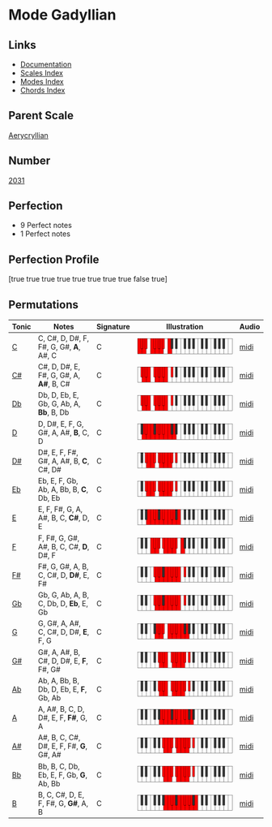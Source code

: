 # Mode Gadyllian

## Links

- [Documentation](index.md)
- [Scales Index](Scales.md)
- [Modes Index](Modes.md)
- [Chords Index](Chords.md)

## Parent Scale

[Aerycryllian](ScaleAerycryllian.md)

## Number

[2031](https://ianring.com/musictheory/scales/2031)

## Perfection

- 9 Perfect notes
- 1 Perfect notes

## Perfection Profile

[true true true true true true true true false true]

## Permutations

| Tonic | Notes | Signature | Illustration | Audio |
|-------|-------|-----------|--------------|-------|
| [C](ModeCNaturalGadyllian.md) | C, C#, D, D#, F, F#, G, G#, **A**, A#, C | C | ![CNaturalGadyllian](ModeCNaturalGadyllian.png) | [midi](https://github.com/edipermadi/music/blob/main/docs/ModeCNaturalGadyllian.mid?raw=true) |
| [C#](ModeCSharpGadyllian.md) | C#, D, D#, E, F#, G, G#, A, **A#**, B, C# | C | ![CSharpGadyllian](ModeCSharpGadyllian.png) | [midi](https://github.com/edipermadi/music/blob/main/docs/ModeCSharpGadyllian.mid?raw=true) |
| [Db](ModeDFlatGadyllian.md) | Db, D, Eb, E, Gb, G, Ab, A, **Bb**, B, Db | C | ![DFlatGadyllian](ModeDFlatGadyllian.png) | [midi](https://github.com/edipermadi/music/blob/main/docs/ModeDFlatGadyllian.mid?raw=true) |
| [D](ModeDNaturalGadyllian.md) | D, D#, E, F, G, G#, A, A#, **B**, C, D | C | ![DNaturalGadyllian](ModeDNaturalGadyllian.png) | [midi](https://github.com/edipermadi/music/blob/main/docs/ModeDNaturalGadyllian.mid?raw=true) |
| [D#](ModeDSharpGadyllian.md) | D#, E, F, F#, G#, A, A#, B, **C**, C#, D# | C | ![DSharpGadyllian](ModeDSharpGadyllian.png) | [midi](https://github.com/edipermadi/music/blob/main/docs/ModeDSharpGadyllian.mid?raw=true) |
| [Eb](ModeEFlatGadyllian.md) | Eb, E, F, Gb, Ab, A, Bb, B, **C**, Db, Eb | C | ![EFlatGadyllian](ModeEFlatGadyllian.png) | [midi](https://github.com/edipermadi/music/blob/main/docs/ModeEFlatGadyllian.mid?raw=true) |
| [E](ModeENaturalGadyllian.md) | E, F, F#, G, A, A#, B, C, **C#**, D, E | C | ![ENaturalGadyllian](ModeENaturalGadyllian.png) | [midi](https://github.com/edipermadi/music/blob/main/docs/ModeENaturalGadyllian.mid?raw=true) |
| [F](ModeFNaturalGadyllian.md) | F, F#, G, G#, A#, B, C, C#, **D**, D#, F | C | ![FNaturalGadyllian](ModeFNaturalGadyllian.png) | [midi](https://github.com/edipermadi/music/blob/main/docs/ModeFNaturalGadyllian.mid?raw=true) |
| [F#](ModeFSharpGadyllian.md) | F#, G, G#, A, B, C, C#, D, **D#**, E, F# | C | ![FSharpGadyllian](ModeFSharpGadyllian.png) | [midi](https://github.com/edipermadi/music/blob/main/docs/ModeFSharpGadyllian.mid?raw=true) |
| [Gb](ModeGFlatGadyllian.md) | Gb, G, Ab, A, B, C, Db, D, **Eb**, E, Gb | C | ![GFlatGadyllian](ModeGFlatGadyllian.png) | [midi](https://github.com/edipermadi/music/blob/main/docs/ModeGFlatGadyllian.mid?raw=true) |
| [G](ModeGNaturalGadyllian.md) | G, G#, A, A#, C, C#, D, D#, **E**, F, G | C | ![GNaturalGadyllian](ModeGNaturalGadyllian.png) | [midi](https://github.com/edipermadi/music/blob/main/docs/ModeGNaturalGadyllian.mid?raw=true) |
| [G#](ModeGSharpGadyllian.md) | G#, A, A#, B, C#, D, D#, E, **F**, F#, G# | C | ![GSharpGadyllian](ModeGSharpGadyllian.png) | [midi](https://github.com/edipermadi/music/blob/main/docs/ModeGSharpGadyllian.mid?raw=true) |
| [Ab](ModeAFlatGadyllian.md) | Ab, A, Bb, B, Db, D, Eb, E, **F**, Gb, Ab | C | ![AFlatGadyllian](ModeAFlatGadyllian.png) | [midi](https://github.com/edipermadi/music/blob/main/docs/ModeAFlatGadyllian.mid?raw=true) |
| [A](ModeANaturalGadyllian.md) | A, A#, B, C, D, D#, E, F, **F#**, G, A | C | ![ANaturalGadyllian](ModeANaturalGadyllian.png) | [midi](https://github.com/edipermadi/music/blob/main/docs/ModeANaturalGadyllian.mid?raw=true) |
| [A#](ModeASharpGadyllian.md) | A#, B, C, C#, D#, E, F, F#, **G**, G#, A# | C | ![ASharpGadyllian](ModeASharpGadyllian.png) | [midi](https://github.com/edipermadi/music/blob/main/docs/ModeASharpGadyllian.mid?raw=true) |
| [Bb](ModeBFlatGadyllian.md) | Bb, B, C, Db, Eb, E, F, Gb, **G**, Ab, Bb | C | ![BFlatGadyllian](ModeBFlatGadyllian.png) | [midi](https://github.com/edipermadi/music/blob/main/docs/ModeBFlatGadyllian.mid?raw=true) |
| [B](ModeBNaturalGadyllian.md) | B, C, C#, D, E, F, F#, G, **G#**, A, B | C | ![BNaturalGadyllian](ModeBNaturalGadyllian.png) | [midi](https://github.com/edipermadi/music/blob/main/docs/ModeBNaturalGadyllian.mid?raw=true) |
